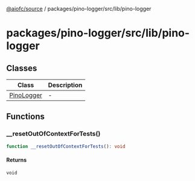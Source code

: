 [@aiofc/source](../../../../../index.md) / packages/pino-logger/src/lib/pino-logger

# packages/pino-logger/src/lib/pino-logger

## Classes

| Class | Description |
| ------ | ------ |
| [PinoLogger](classes/PinoLogger.md) | - |

## Functions

### \_\_resetOutOfContextForTests()

```ts
function __resetOutOfContextForTests(): void
```

#### Returns

`void`
